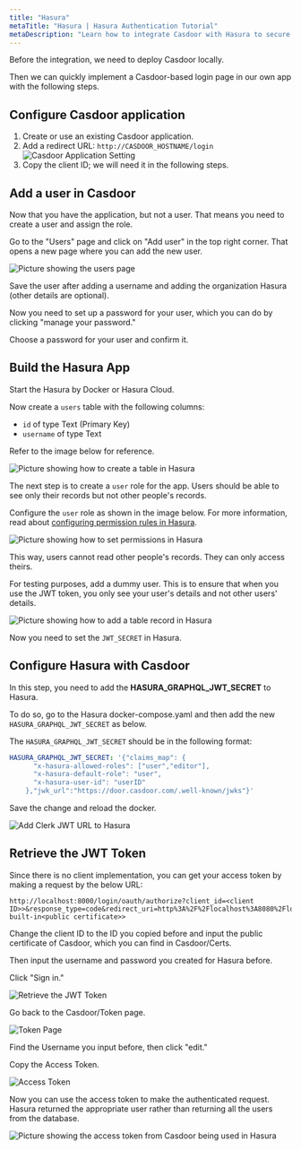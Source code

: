 ```yaml
---
title: "Hasura"
metaTitle: "Hasura | Hasura Authentication Tutorial"
metaDescription: "Learn how to integrate Casdoor with Hasura to secure your applications using JWT"
---
```


Before the integration, we need to deploy Casdoor locally.

Then we can quickly implement a Casdoor-based login page in our own app with the following steps.

## Configure Casdoor application

1. Create or use an existing Casdoor application.
2. Add a redirect URL: `http://CASDOOR_HOSTNAME/login`
   ![Casdoor Application Setting](/img/integration/Haskell/Hasura/cas.png)
3. Copy the client ID; we will need it in the following steps.

## Add a user in Casdoor

Now that you have the application, but not a user. That means you need to create a user and assign the role.

Go to the "Users" page and click on "Add user" in the top right corner. That opens a new page where you can add the new user.

![Picture showing the users page](/img/integration/Haskell/Hasura/user.png)

Save the user after adding a username and adding the organization Hasura (other details are optional).

Now you need to set up a password for your user, which you can do by clicking "manage your password."

Choose a password for your user and confirm it.

## Build the Hasura App

Start the Hasura by Docker or Hasura Cloud.

Now create a `users` table with the following columns:

* `id` of type Text (Primary Key)
* `username` of type Text

Refer to the image below for reference.

![Picture showing how to create a table in Hasura](https://graphql-engine-cdn.hasura.io/learn-hasura/assets/graphql-hasura-authentication/keycloak/hasura-create-table.png)

The next step is to create a `user` role for the app. Users should be able to see only their records but not other people's records.

Configure the `user` role as shown in the image below. For more information, read about [configuring permission rules in Hasura](https://hasura.io/docs/latest/graphql/core/auth/authorization/permission-rules/).

![Picture showing how to set permissions in Hasura](https://graphql-engine-cdn.hasura.io/learn-hasura/assets/graphql-hasura-authentication/keycloak/hasura-set-permissions.png)

This way, users cannot read other people's records. They can only access theirs.

For testing purposes, add a dummy user. This is to ensure that when you use the JWT token, you only see your user's details and not other users' details.

![Picture showing how to add a table record in Hasura](https://graphql-engine-cdn.hasura.io/learn-hasura/assets/graphql-hasura-authentication/keycloak/hasura-dummy-user.png)

Now you need to set the `JWT_SECRET` in Hasura.

## Configure Hasura with Casdoor

In this step, you need to add the **HASURA_GRAPHQL_JWT_SECRET** to Hasura.

To do so, go to the Hasura docker-compose.yaml and then add the new `HASURA_GRAPHQL_JWT_SECRET` as below.

The `HASURA_GRAPHQL_JWT_SECRET` should be in the following format:

```yaml
HASURA_GRAPHQL_JWT_SECRET: '{"claims_map": {
      "x-hasura-allowed-roles": ["user","editor"],
      "x-hasura-default-role": "user",
      "x-hasura-user-id": "userID"
    },"jwk_url":"https://door.casdoor.com/.well-known/jwks"}'
```

Save the change and reload the docker.

![Add Clerk JWT URL to Hasura](/img/integration/Haskell/Hasura/JWT.png)

## Retrieve the JWT Token

Since there is no client implementation, you can get your access token by making a request by the below URL:

```url
http://localhost:8000/login/oauth/authorize?client_id=<client ID>>&response_type=code&redirect_uri=http%3A%2F%2Flocalhost%3A8080%2Flogin&scope=read&state=app-built-in<public certificate>>
```

Change the client ID to the ID you copied before and input the public certificate of Casdoor, which you can find in Casdoor/Certs.

Then input the username and password you created for Hasura before.

Click "Sign in."

![Retrieve the JWT Token](/img/integration/Haskell/Hasura/login.png)

Go back to the Casdoor/Token page.

![Token Page](/img/integration/Haskell/Hasura/tokens.png)

Find the Username you input before, then click "edit."

Copy the Access Token.

![Access Token](/img/integration/Haskell/Hasura/access.png)

Now you can use the access token to make the authenticated request. Hasura returned the appropriate user rather than returning all the users from the database.

![Picture showing the access token from Casdoor being used in Hasura](/img/integration/Haskell/Hasura/hasura.png)
